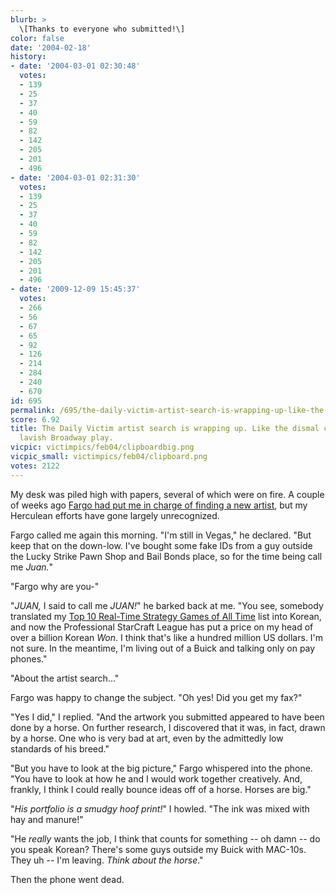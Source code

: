 ```yaml
---
blurb: >
  \[Thanks to everyone who submitted!\]
color: false
date: '2004-02-18'
history:
- date: '2004-03-01 02:30:48'
  votes:
  - 139
  - 25
  - 37
  - 40
  - 59
  - 82
  - 142
  - 205
  - 201
  - 496
- date: '2004-03-01 02:31:30'
  votes:
  - 139
  - 25
  - 37
  - 40
  - 59
  - 82
  - 142
  - 205
  - 201
  - 496
- date: '2009-12-09 15:45:37'
  votes:
  - 266
  - 56
  - 67
  - 65
  - 92
  - 126
  - 214
  - 284
  - 240
  - 670
id: 695
permalink: /695/the-daily-victim-artist-search-is-wrapping-up-like-the-dismal-closure-of-a-lavish-broadway-play/
score: 6.92
title: The Daily Victim artist search is wrapping up. Like the dismal closure of a
  lavish Broadway play.
vicpic: victimpics/feb04/clipboardbig.png
vicpic_small: victimpics/feb04/clipboard.png
votes: 2122
---
```


My desk was piled high with papers, several of which were on fire. A
couple of weeks ago [Fargo had put me in charge of finding a new
artist](@/victim/694.md), but my Herculean efforts have gone largely
unrecognized.

Fargo called me again this morning. "I'm still in Vegas," he declared.
"But keep that on the down-low. I've bought some fake IDs from a guy
outside the Lucky Strike Pawn Shop and Bail Bonds place, so for the time
being call me *Juan.*"

"Fargo why are you-"

"*JUAN,* I said to call me *JUAN!*" he barked back at me. "You see,
somebody translated my [Top 10 Real-Time Strategy Games of All
Time](https://web.archive.org/web/20040218000000/http://gamespy.com/top10/february04/rts/)
list into Korean, and now the Professional StarCraft League has put a
price on my head of over a billion Korean *Won*. I think that's like a
hundred million US dollars. I'm not sure. In the meantime, I'm living
out of a Buick and talking only on pay phones."

"About the artist search..."

Fargo was happy to change the subject. "Oh yes! Did you get my fax?"

"Yes I did," I replied. "And the artwork you submitted appeared to have
been done by a horse. On further research, I discovered that it was, in
fact, drawn by a horse. One who is very bad at art, even by the
admittedly low standards of his breed."

"But you have to look at the big picture," Fargo whispered into the
phone. "You have to look at how he and I would work together creatively.
And, frankly, I think I could really bounce ideas off of a horse. Horses
are big."

"*His portfolio is a smudgy hoof print!*" I howled. "The ink was mixed
with hay and manure!"

"He *really* wants the job, I think that counts for something -- oh damn
-- do you speak Korean? There's some guys outside my Buick with MAC-10s.
They uh -- I'm leaving. *Think about the horse*."

Then the phone went dead.